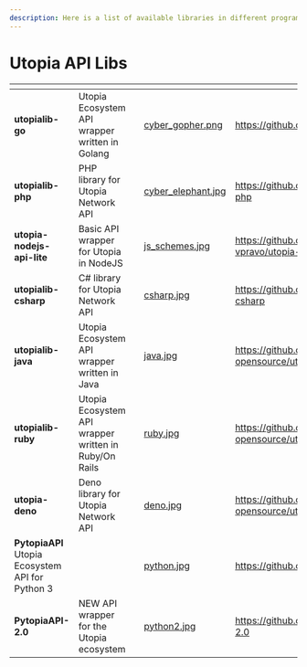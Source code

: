 ```yaml
---
description: Here is a list of available libraries in different programming languages
---
```


# Utopia API Libs

<table data-view="cards"><thead><tr><th></th><th></th><th></th><th data-hidden data-card-cover data-type="files"></th><th data-hidden data-card-target data-type="content-ref"></th></tr></thead><tbody><tr><td><strong>utopialib-go</strong></td><td>Utopia Ecosystem API wrapper written in Golang</td><td></td><td><a href=".gitbook/assets/cyber_gopher.png">cyber_gopher.png</a></td><td><a href="https://github.com/Sagleft/utopialib-go">https://github.com/Sagleft/utopialib-go</a></td></tr><tr><td><strong>utopialib-php</strong></td><td>PHP library for Utopia Network API</td><td></td><td><a href=".gitbook/assets/cyber_elephant.jpg">cyber_elephant.jpg</a></td><td><a href="https://github.com/Sagleft/utopialib-php">https://github.com/Sagleft/utopialib-php</a></td></tr><tr><td><strong>utopia-nodejs-api-lite</strong></td><td>Basic API wrapper for Utopia in NodeJS</td><td></td><td><a href=".gitbook/assets/js_schemes.jpg">js_schemes.jpg</a></td><td><a href="https://github.com/skobochka-vpravo/utopia-nodejs-api-lite">https://github.com/skobochka-vpravo/utopia-nodejs-api-lite</a></td></tr><tr><td><strong>utopialib-csharp</strong></td><td>C# library for Utopia Network API</td><td></td><td><a href=".gitbook/assets/csharp.jpg">csharp.jpg</a></td><td><a href="https://github.com/Sagleft/utopialib-csharp">https://github.com/Sagleft/utopialib-csharp</a></td></tr><tr><td><strong>utopialib-java</strong></td><td>Utopia Ecosystem API wrapper written in Java</td><td></td><td><a href=".gitbook/assets/java.jpg">java.jpg</a></td><td><a href="https://github.com/utopia-opensource/utopialib-java">https://github.com/utopia-opensource/utopialib-java</a></td></tr><tr><td><strong>utopialib-ruby</strong></td><td>Utopia Ecosystem API wrapper written in Ruby/On Rails</td><td></td><td><a href=".gitbook/assets/ruby.jpg">ruby.jpg</a></td><td><a href="https://github.com/utopia-opensource/utopialib-ruby">https://github.com/utopia-opensource/utopialib-ruby</a></td></tr><tr><td><strong>utopia-deno</strong></td><td>Deno library for Utopia Network API</td><td></td><td><a href=".gitbook/assets/deno.jpg">deno.jpg</a></td><td><a href="https://github.com/utopia-opensource/utopia-deno">https://github.com/utopia-opensource/utopia-deno</a></td></tr><tr><td><strong>PytopiaAPI</strong><br>Utopia Ecosystem API for Python 3</td><td></td><td></td><td><a href=".gitbook/assets/python.jpg">python.jpg</a></td><td><a href="https://github.com/Dest0re/PytopiaAPI">https://github.com/Dest0re/PytopiaAPI</a></td></tr><tr><td><strong>PytopiaAPI-2.0</strong></td><td>NEW API wrapper for the Utopia ecosystem</td><td></td><td><a href=".gitbook/assets/python2.jpg">python2.jpg</a></td><td><a href="https://github.com/Dest0re/PytopiaAPI-2.0">https://github.com/Dest0re/PytopiaAPI-2.0</a></td></tr></tbody></table>
